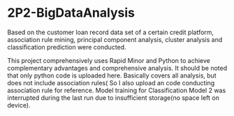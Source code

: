 # 2P2-BigDataAnalysis
Based on the customer loan record data set of a certain credit platform, association rule mining, principal component analysis, cluster analysis and classification prediction were conducted.


This project comprehensively uses Rapid Minor and Python to achieve complementary advantages and comprehensive analysis. It should be noted that only python code is uploaded here. Basically covers all analysis, but does not include association rules( So I also upload an code conducting association rule for reference. Model training for Classification Model 2 was interrupted during the last run due to insufficient storage(no space left on device).

